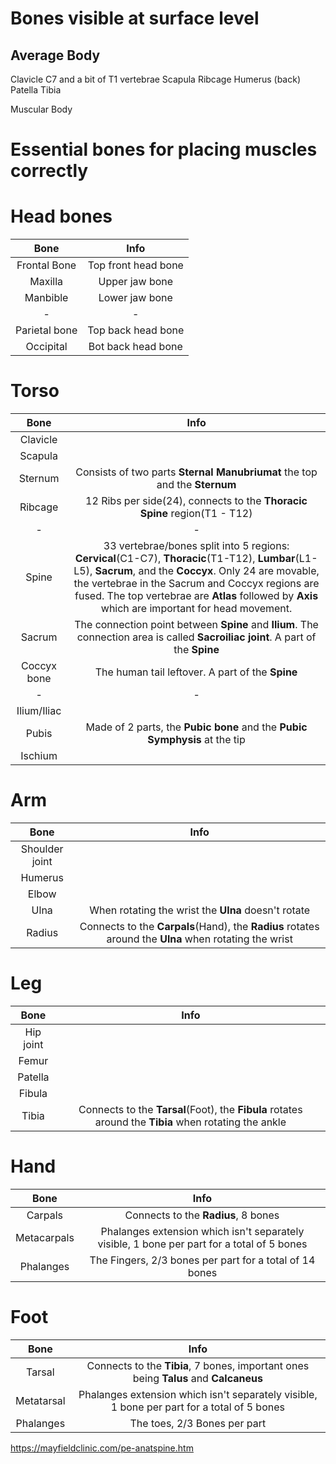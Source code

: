 # Bones visible at surface level
## Average Body
Clavicle
C7 and a bit of T1 vertebrae
Scapula
Ribcage
Humerus (back)
Patella
Tibia


Muscular Body

# Essential bones for placing muscles correctly

# Head bones
|Bone|Info
|:-:|:-:
|Frontal Bone|Top front head bone
|Maxilla|Upper jaw bone
|Manbible|Lower jaw bone
|-|-
|Parietal bone|Top back head bone
|Occipital|Bot back head bone

# Torso
|Bone|Info
|:-:|:-:
|Clavicle|
|Scapula|
|Sternum|Consists of two parts **Sternal Manubriumat** the top and the **Sternum**
|Ribcage|12 Ribs per side(24), connects to the **Thoracic Spine** region(T1 - T12)
|-|-
|Spine|33 vertebrae/bones split into 5 regions: **Cervical**(C1-C7), **Thoracic**(T1-T12), **Lumbar**(L1-L5), **Sacrum**, and the **Coccyx**. Only 24 are movable, the vertebrae in the Sacrum and Coccyx regions are fused. The top vertebrae are **Atlas** followed by **Axis** which are important for head movement.
|Sacrum|The connection point between **Spine** and **Ilium**. The connection area is called **Sacroiliac joint**. A part of the **Spine**
|Coccyx bone|The human tail leftover. A part of the **Spine**
|-|-
|Ilium/Iliac|
|Pubis|Made of 2 parts, the **Pubic bone** and the **Pubic Symphysis** at the tip
|Ischium|

# Arm
|Bone|Info
|:-:|:-:
|Shoulder joint|
|Humerus|
|Elbow|
|Ulna|When rotating the wrist the **Ulna** doesn't rotate
|Radius|Connects to the **Carpals**(Hand), the **Radius** rotates around the **Ulna** when rotating the wrist

# Leg
|Bone|Info
|:-:|:-:
|Hip joint|
|Femur|
|Patella|
|Fibula|
|Tibia|Connects to the **Tarsal**(Foot), the **Fibula** rotates around the **Tibia** when rotating the ankle

# Hand
|Bone|Info
|:-:|:-:
|Carpals|Connects to the **Radius**, 8 bones
|Metacarpals|Phalanges extension which isn't separately visible, 1 bone per part for a total of 5 bones
|Phalanges|The Fingers, 2/3 bones per part for a total of 14 bones

# Foot
|Bone|Info
|:-:|:-:
|Tarsal|Connects to the **Tibia**, 7 bones, important ones being **Talus** and **Calcaneus**
|Metatarsal|Phalanges extension which isn't separately visible, 1 bone per part for a total of 5 bones
|Phalanges|The toes, 2/3 Bones per part

https://mayfieldclinic.com/pe-anatspine.htm